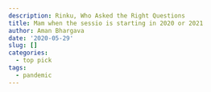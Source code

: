 ```yaml
---
description: Rinku, Who Asked the Right Questions
title: Mam when the sessio is starting in 2020 or 2021
author: Aman Bhargava
date: '2020-05-29'
slug: []
categories:
  - top pick
tags:
  - pandemic
---
```


